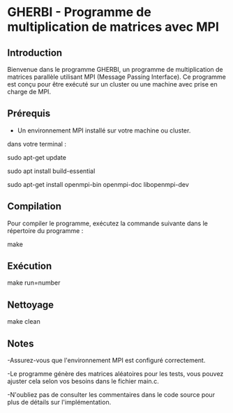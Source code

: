 # GHERBI - Programme de multiplication de matrices avec MPI

## Introduction

Bienvenue dans le programme GHERBI, un programme de multiplication de matrices parallèle utilisant MPI (Message Passing Interface). Ce programme est conçu pour être exécuté sur un cluster ou une machine avec prise en charge de MPI.

## Prérequis

- Un environnement MPI installé sur votre machine ou cluster.
  
dans votre terminal :

sudo apt-get update

sudo apt install build-essential

sudo apt-get install openmpi-bin openmpi-doc libopenmpi-dev

## Compilation

Pour compiler le programme, exécutez la commande suivante dans le répertoire du programme :

make

## Exécution

make run=number 

## Nettoyage

make clean

## Notes

-Assurez-vous que l'environnement MPI est configuré correctement.

-Le programme génère des matrices aléatoires pour les tests, vous pouvez ajuster cela selon vos besoins dans le fichier main.c.

-N'oubliez pas de consulter les commentaires dans le code source pour plus de détails sur l'implémentation.


